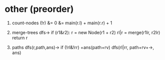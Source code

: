 # other (preorder)

1. count-nodes
  (!r) &= 0
  &= main(r.l) + main(r.r) + 1

2. merge-trees
  dfs->
    if (r1&r2):
      r = new Node(r1 + r2)
      rl|r = merge(r1lr, r2lr)
      return r

3. paths
  dfs(r,path,ans)->
    if (!rl&!rr) +ans(path+rv)
    dfs(rl|rr, path+rv+->, ans)


